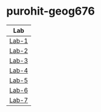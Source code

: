 # purohit-geog676
|Lab             |
|:--------------:|
|[Lab-1](https://github.com/bhumika-purohit/purohit-geog676/blob/b2ebdc93f0e846af397b83c9e045eea668e5b273/Lab-1)|
|[Lab-2](https://github.com/bhumika-purohit/purohit-geog676/blob/b2ebdc93f0e846af397b83c9e045eea668e5b273/Lab-2)|
|[Lab-3](https://github.com/bhumika-purohit/purohit-geog676/blob/98481c78eb44f3ccf1970ef8d774256a4334a5e9/Lab-3)|
|[Lab-4](https://github.com/bhumika-purohit/purohit-geog676/blob/ee8f2c48896ff5c40eb19abd0535cd754c5860b4/Lab-4)|
|[Lab-5](https://github.com/bhumika-purohit/purohit-geog676/blob/e2161a1bd08ef555cd99c9708f3c66beb61823aa/Lab-5)|
|[Lab-6](https://github.com/bhumika-purohit/purohit-geog676/blob/b2ebdc93f0e846af397b83c9e045eea668e5b273/Lab-6)|
|[Lab-7](https://github.com/bhumika-purohit/purohit-geog676/blob/b2ebdc93f0e846af397b83c9e045eea668e5b273/Lab-7)|
